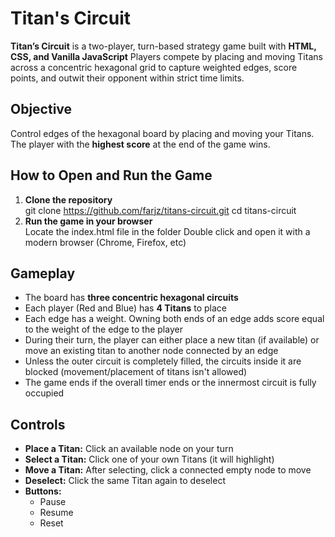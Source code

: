 # Titan's Circuit

**Titan’s Circuit** is a two-player, turn-based strategy game built with **HTML, CSS, and Vanilla JavaScript**
Players compete by placing and moving Titans across a concentric hexagonal grid to capture weighted edges, score points, and outwit their opponent within strict time limits.

## Objective
Control edges of the hexagonal board by placing and moving your Titans.  
The player with the **highest score** at the end of the game wins.

## How to Open and Run the Game

1. **Clone the repository**  
   git clone https://github.com/farjz/titans-circuit.git
   cd titans-circuit
2. **Run the game in your browser**  
   Locate the index.html file in the folder
   Double click and open it with a modern browser (Chrome, Firefox, etc)

## Gameplay

- The board has **three concentric hexagonal circuits**  
- Each player (Red and Blue) has **4 Titans** to place
- Each edge has a weight. Owning both ends of an edge adds score equal to the weight of the edge to the player
- During their turn, the player can either place a new titan (if available) or move an existing titan to another node connected by an edge
- Unless the outer circuit is completely filled, the circuits inside it are blocked (movement/placement of titans isn't allowed)
- The game ends if the overall timer ends or the innermost circuit is fully occupied


## Controls
- **Place a Titan:** Click an available node on your turn  
- **Select a Titan:** Click one of your own Titans (it will highlight) 
- **Move a Titan:** After selecting, click a connected empty node to move 
- **Deselect:** Click the same Titan again to deselect
- **Buttons:**  
  - Pause
  - Resume
  - Reset
